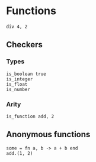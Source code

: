 # Functions
```
div 4, 2
```

## Checkers

### Types
```
is_boolean true
is_integer
is_float
is_number
```

### Arity
```
is_function add, 2
```

## Anonymous functions
```
some = fn a, b -> a + b end
add.(1, 2)
```